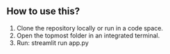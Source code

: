 ## How to use this?

1. Clone the repository locally or run in a code space.
2. Open the topmost folder in an integrated terminal.
3. Run: streamlit run app.py
